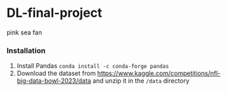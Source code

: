 # DL-final-project
pink sea fan

### Installation
1. Install Pandas `conda install -c conda-forge pandas`
2. Download the dataset from https://www.kaggle.com/competitions/nfl-big-data-bowl-2023/data and unzip it in the `/data` directory